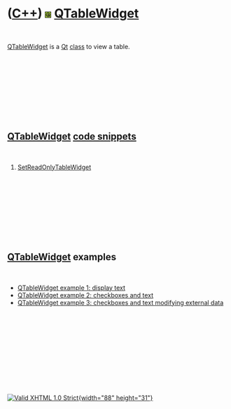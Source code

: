 



 

 

 

 

 

([C++](Cpp.htm)) ![Qt](PicQt.png) [QTableWidget](CppQTableWidget.htm)
=====================================================================

 

[QTableWidget](CppQTableWidget.htm) is a [Qt](CppQt.htm)
[class](CppClass.htm) to view a table.

 

 

 

 

 

[QTableWidget](CppQTableWidget.htm) [code snippets](CppCodeSnippets.htm)
------------------------------------------------------------------------

 

1.  [SetReadOnlyTableWidget](CppSetReadOnlyTableWidget.htm)

 

 

 

 

 

[QTableWidget](CppQTableWidget.htm) examples
--------------------------------------------

 

-   [QTableWidget example 1: display text](CppQTableWidgetExample1.htm)
-   [QTableWidget example 2: checkboxes and
    text](CppQTableWidgetExample2.htm)
-   [QTableWidget example 3: checkboxes and text modifying external
    data](CppQTableWidgetExample3.htm)

 

 

 

 

 





 

[![Valid XHTML 1.0 Strict](valid-xhtml10.png){width="88"
height="31"}](http://validator.w3.org/check?uri=referer)
